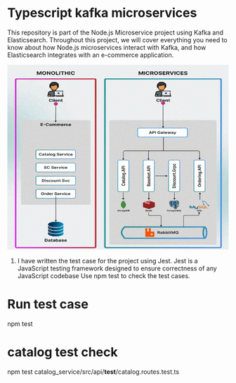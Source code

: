 # Typescript kafka microservices

This repository is part of the Node.js Microservice project using Kafka and Elasticsearch. Throughout this project, we will cover everything you need to know about how Node.js microservices interact with Kafka, and how Elasticsearch integrates with an e-commerce application.

<img src="micro.gif" alt="Monolithic & Microservices" width="100%" height="420">

1. I have written the test case for the project using Jest.
    Jest is a JavaScript testing framework designed to ensure correctness of any JavaScript codebase
    Use npm test to check the test cases.
    
# Run test case
npm test

# catalog test check
npm test catalog_service/src/api/__test__/catalog.routes.test.ts


